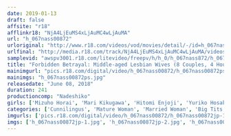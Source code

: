 ```yaml
---
date: 2019-01-13
draft: false
affsite: "r18"
afflinkr18: "NjA4LjEuMS4xLjAuMC4wLjAuMA"
url: "h_067nass00872"
urloriginal: "http://www.r18.com/videos/vod/movies/detail/-/id=h_067nass00872"
urlfinal: "http://media.r18.com/track/NjA4LjEuMS4xLjAuMC4wLjAuMA/videos/vod/movies/detail/-/id=h_067nass00872"
samplevid: "awspv3001.r18.com/litevideo/freepv/h/h_0/h_067nass872/h_067nass872_dmb_w.mp4"
title: "Forbidden Betrayal: Middle-aged Lesbian Wives (8 Couples, 4 Hours, Highlights)"
mainimgurl: "pics.r18.com/digital/video/h_067nass00872/h_067nass00872ps.jpg"
mainimgs: "h_067nass00872ps.jpg"
releasedate: "June 08, 2018"
duration: 241
productioncomp: "Nadeshiko"
girls: ['Mizuho Horai', 'Mari Kikugawa', 'Hitomi Enjoji', 'Yuriko Hosaka', 'Kiriko Nio', 'Mizue Hanashima', 'Yoshino Fukatsu', 'Saki Tsukioka', 'Mirei Kyono', 'Jun Mitsuki']
categories: ['Cunnilingus', 'Mature Woman', 'Married Woman', 'Big Tits', 'Lesbian', 'Over 4 Hours', 'Hi-Def']
imgurls: ['pics.r18.com/digital/video/h_067nass00872/h_067nass00872jp-1.jpg', 'pics.r18.com/digital/video/h_067nass00872/h_067nass00872jp-2.jpg', 'pics.r18.com/digital/video/h_067nass00872/h_067nass00872jp-3.jpg', 'pics.r18.com/digital/video/h_067nass00872/h_067nass00872jp-4.jpg', 'pics.r18.com/digital/video/h_067nass00872/h_067nass00872jp-5.jpg', 'pics.r18.com/digital/video/h_067nass00872/h_067nass00872jp-6.jpg', 'pics.r18.com/digital/video/h_067nass00872/h_067nass00872jp-7.jpg', 'pics.r18.com/digital/video/h_067nass00872/h_067nass00872jp-8.jpg', 'pics.r18.com/digital/video/h_067nass00872/h_067nass00872jp-9.jpg', 'pics.r18.com/digital/video/h_067nass00872/h_067nass00872jp-10.jpg', 'pics.r18.com/digital/video/h_067nass00872/h_067nass00872jp-11.jpg', 'pics.r18.com/digital/video/h_067nass00872/h_067nass00872jp-12.jpg', 'pics.r18.com/digital/video/h_067nass00872/h_067nass00872jp-13.jpg', 'pics.r18.com/digital/video/h_067nass00872/h_067nass00872jp-14.jpg', 'pics.r18.com/digital/video/h_067nass00872/h_067nass00872jp-15.jpg', 'pics.r18.com/digital/video/h_067nass00872/h_067nass00872jp-16.jpg', 'pics.r18.com/digital/video/h_067nass00872/h_067nass00872jp-17.jpg', 'pics.r18.com/digital/video/h_067nass00872/h_067nass00872jp-18.jpg', 'pics.r18.com/digital/video/h_067nass00872/h_067nass00872jp-19.jpg', 'pics.r18.com/digital/video/h_067nass00872/h_067nass00872jp-20.jpg']
imgs: ['h_067nass00872jp-1.jpg', 'h_067nass00872jp-2.jpg', 'h_067nass00872jp-3.jpg', 'h_067nass00872jp-4.jpg', 'h_067nass00872jp-5.jpg', 'h_067nass00872jp-6.jpg', 'h_067nass00872jp-7.jpg', 'h_067nass00872jp-8.jpg', 'h_067nass00872jp-9.jpg', 'h_067nass00872jp-10.jpg', 'h_067nass00872jp-11.jpg', 'h_067nass00872jp-12.jpg', 'h_067nass00872jp-13.jpg', 'h_067nass00872jp-14.jpg', 'h_067nass00872jp-15.jpg', 'h_067nass00872jp-16.jpg', 'h_067nass00872jp-17.jpg', 'h_067nass00872jp-18.jpg', 'h_067nass00872jp-19.jpg', 'h_067nass00872jp-20.jpg']
---
```

